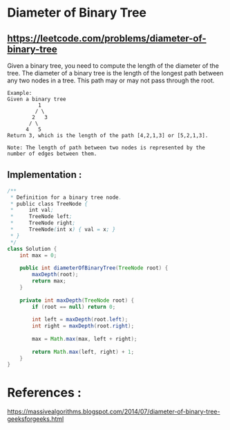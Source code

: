 # Diameter of Binary Tree
## https://leetcode.com/problems/diameter-of-binary-tree

Given a binary tree, you need to compute the length of the diameter of the tree. The diameter of a binary tree is the length of the longest path between any two nodes in a tree. This path may or may not pass through the root.
```
Example:
Given a binary tree
          1
         / \
        2   3
       / \     
      4   5    
Return 3, which is the length of the path [4,2,1,3] or [5,2,1,3].

Note: The length of path between two nodes is represented by the number of edges between them.
```

## Implementation :

```java
/**
 * Definition for a binary tree node.
 * public class TreeNode {
 *     int val;
 *     TreeNode left;
 *     TreeNode right;
 *     TreeNode(int x) { val = x; }
 * }
 */
class Solution {
    int max = 0;
    
    public int diameterOfBinaryTree(TreeNode root) {
        maxDepth(root);
        return max;
    }
    
    private int maxDepth(TreeNode root) {
        if (root == null) return 0;
        
        int left = maxDepth(root.left);
        int right = maxDepth(root.right);
        
        max = Math.max(max, left + right);
        
        return Math.max(left, right) + 1;
    }
}
```

# References :
https://massivealgorithms.blogspot.com/2014/07/diameter-of-binary-tree-geeksforgeeks.html
